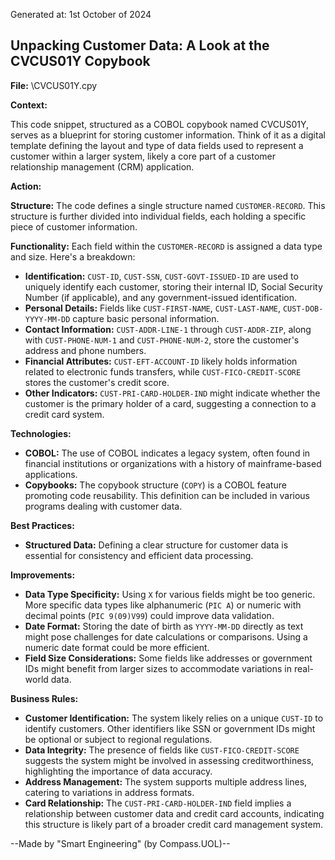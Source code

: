 Generated at: 1st October of 2024

##  Unpacking Customer Data: A Look at the CVCUS01Y Copybook

**File:**  \CVCUS01Y.cpy

**Context:**

This code snippet, structured as a COBOL copybook named CVCUS01Y, serves as a blueprint for storing customer information. Think of it as a digital template defining the layout and type of data fields used to represent a customer within a larger system, likely a core part of a customer relationship management (CRM) application.

**Action:**

**Structure:** The code defines a single structure named `CUSTOMER-RECORD`. This structure is further divided into individual fields, each holding a specific piece of customer information.

**Functionality:**  Each field within the `CUSTOMER-RECORD` is assigned a data type and size. Here's a breakdown:

* **Identification:** `CUST-ID`, `CUST-SSN`, `CUST-GOVT-ISSUED-ID` are used to uniquely identify each customer, storing their internal ID, Social Security Number (if applicable), and any government-issued identification.
* **Personal Details:** Fields like `CUST-FIRST-NAME`, `CUST-LAST-NAME`, `CUST-DOB-YYYY-MM-DD` capture basic personal information.
* **Contact Information:**  `CUST-ADDR-LINE-1` through `CUST-ADDR-ZIP`, along with `CUST-PHONE-NUM-1` and `CUST-PHONE-NUM-2`, store the customer's address and phone numbers.
* **Financial Attributes:** `CUST-EFT-ACCOUNT-ID` likely holds information related to electronic funds transfers, while `CUST-FICO-CREDIT-SCORE` stores the customer's credit score.
* **Other Indicators:**  `CUST-PRI-CARD-HOLDER-IND` might indicate whether the customer is the primary holder of a card, suggesting a connection to a credit card system.

**Technologies:**

* **COBOL:** The use of COBOL indicates a legacy system, often found in financial institutions or organizations with a history of mainframe-based applications.
* **Copybooks:** The copybook structure (`COPY`) is a COBOL feature promoting code reusability. This definition can be included in various programs dealing with customer data.

**Best Practices:**

* **Structured Data:**  Defining a clear structure for customer data is essential for consistency and efficient data processing.

**Improvements:**

* **Data Type Specificity:** Using `X` for various fields might be too generic. More specific data types like alphanumeric (`PIC A`) or numeric with decimal points (`PIC 9(09)V99`) could improve data validation.
* **Date Format:** Storing the date of birth as `YYYY-MM-DD` directly as text might pose challenges for date calculations or comparisons. Using a numeric date format could be more efficient.
* **Field Size Considerations:** Some fields like addresses or government IDs might benefit from larger sizes to accommodate variations in real-world data.

**Business Rules:**

* **Customer Identification:** The system likely relies on a unique `CUST-ID` to identify customers. Other identifiers like SSN or government IDs might be optional or subject to regional regulations.
* **Data Integrity:** The presence of fields like `CUST-FICO-CREDIT-SCORE` suggests the system might be involved in assessing creditworthiness, highlighting the importance of data accuracy.
* **Address Management:** The system supports multiple address lines, catering to variations in address formats.
* **Card Relationship:** The `CUST-PRI-CARD-HOLDER-IND` field implies a relationship between customer data and credit card accounts, indicating this structure is likely part of a broader credit card management system.

--Made by "Smart Engineering" (by Compass.UOL)--
